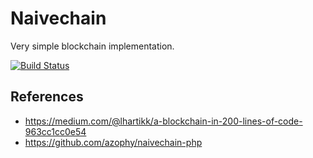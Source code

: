 # Naivechain

Very simple blockchain implementation.

[![Build Status](https://travis-ci.org/bieleckim/naivechain.svg?branch=master)](https://travis-ci.org/bieleckim/naivechain)

## References

* https://medium.com/@lhartikk/a-blockchain-in-200-lines-of-code-963cc1cc0e54
* https://github.com/azophy/naivechain-php